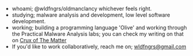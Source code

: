 - whoami; @wldfngrs/oldmanclancy whichever feels right.
- studying; malware analysis and development, low level software development.
- working; building a programming language 'Olive' and working through the Practical Malware Analysis labs; you can check my writing on that on [Crux of The Matter](https://cruxofthematter.substack.com)
- If you'd like to work collaboratively, reach me on; wldfngrs@gmail.com



<!---
wldfngrs/wldfngrs is a ✨ special ✨ repository because its `README.md` (this file) appears on your GitHub profile.
You can click the Preview link to take a look at your changes.
--->

